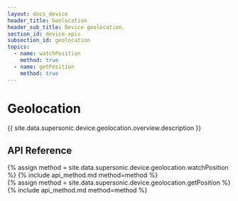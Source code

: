 ```yaml
---
layout: docs_device
header_title: Geolocation
header_sub_title: Device geolocation.
section_id: device-apis
subsection_id: geolocation
topics:
  - name: watchPosition
    method: true
  - name: getPosition
    method: true
---
```

# Geolocation

{{ site.data.supersonic.device.geolocation.overview.description }}

## API Reference

<section class="docs-section" id="watchposition">
{% assign method = site.data.supersonic.device.geolocation.watchPosition %}
{% include api_method.md method=method %}
</section>

<section class="docs-section" id="getposition">
{% assign method = site.data.supersonic.device.geolocation.getPosition %}
{% include api_method.md method=method %}
</section>
